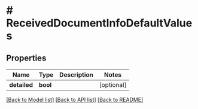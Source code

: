 # # ReceivedDocumentInfoDefaultValues

## Properties

Name | Type | Description | Notes
------------ | ------------- | ------------- | -------------
**detailed** | **bool** |  | [optional]

[[Back to Model list]](../../README.md#models) [[Back to API list]](../../README.md#endpoints) [[Back to README]](../../README.md)
